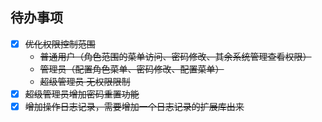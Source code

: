 ## 待办事项
- [x] ~~优化权限控制范围~~
  - ~~普通用户（角色范围的菜单访问、密码修改、其余系统管理查看权限）~~
  - ~~管理员（配置角色菜单、密码修改、配置菜单）~~
  - ~~超级管理员 无权限限制~~
- [x] ~~超级管理员增加密码重置功能~~
- [x] ~~增加操作日志记录，需要增加一个日志记录的扩展库出来~~